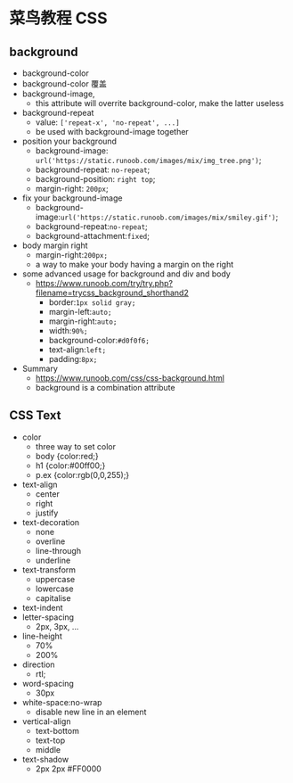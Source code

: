 # 菜鸟教程 CSS

## background

- background-color
- background-color 覆盖
- background-image,
  - this attribute will overrite background-color, make the latter useless
- background-repeat
  - value: `['repeat-x', 'no-repeat', ...]`
  - be used with background-image together
- position your background
  - background-image: `url('https://static.runoob.com/images/mix/img_tree.png')`;
  - background-repeat: `no-repeat`;
  - background-position: `right top`;
  - margin-right: `200px`;
- fix your background-image
  - background-image:`url('https://static.runoob.com/images/mix/smiley.gif')`;
  - background-repeat:`no-repeat`;
  - background-attachment:`fixed`;
- body margin right
  - margin-right:`200px;`
  - a way to make your body having a margin on the right
- some advanced usage for background and div and body
  - https://www.runoob.com/try/try.php?filename=trycss_background_shorthand2
    - border:`1px solid gray;`
    - margin-left:`auto;`
    - margin-right:`auto;`
    - width:`90%;`
    - background-color:`#d0f0f6;`
    - text-align:`left;`
    - padding:`8px;`
- Summary
  - https://www.runoob.com/css/css-background.html
  - background is a combination attribute

## CSS Text

- color
  - three way to set color
  - body {color:red;}
  - h1 {color:#00ff00;}
  - p.ex {color:rgb(0,0,255);}
- text-align
  - center
  - right
  - justify
- text-decoration
  - none
  - overline
  - line-through
  - underline
- text-transform
  - uppercase
  - lowercase
  - capitalise
- text-indent
- letter-spacing
  - 2px, 3px, ...
- line-height
  - 70%
  - 200%
- direction
  - rtl;
- word-spacing
  - 30px
- white-space:no-wrap
  - disable new line in an element
- vertical-align
  - text-bottom
  - text-top
  - middle
- text-shadow
  - 2px 2px #FF0000
